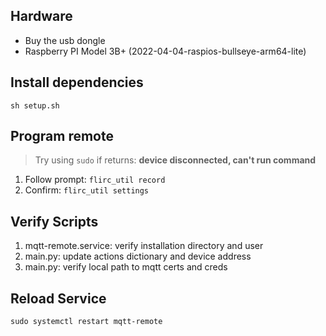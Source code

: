 ## Hardware
* Buy the usb dongle
* Raspberry PI Model 3B+ (2022-04-04-raspios-bullseye-arm64-lite)

## Install dependencies

    sh setup.sh

## Program remote

> Try using `sudo` if returns: **device disconnected, can't run command**

1. Follow prompt: `flirc_util record`
2. Confirm: `flirc_util settings`

## Verify Scripts

1. mqtt-remote.service: verify installation directory and user
2. main.py: update actions dictionary and device address
3. main.py: verify local path to mqtt certs and creds

## Reload Service

    sudo systemctl restart mqtt-remote
